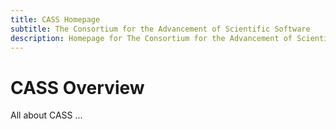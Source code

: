 ```yaml
---
title: CASS Homepage
subtitle: The Consortium for the Advancement of Scientific Software
description: Homepage for The Consortium for the Advancement of Scientific Software
---
```


# CASS Overview

All about CASS ...
